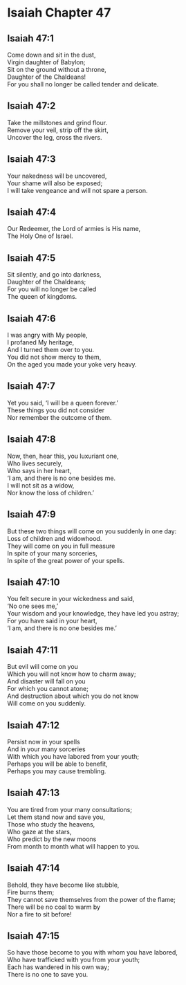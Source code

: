 # Isaiah Chapter 47

## Isaiah 47:1  
Come down and sit in the dust,  
Virgin daughter of Babylon;  
Sit on the ground without a throne,  
Daughter of the Chaldeans!  
For you shall no longer be called tender and delicate.

## Isaiah 47:2  
Take the millstones and grind flour.  
Remove your veil, strip off the skirt,  
Uncover the leg, cross the rivers.

## Isaiah 47:3  
Your nakedness will be uncovered,  
Your shame will also be exposed;  
I will take vengeance and will not spare a person.

## Isaiah 47:4  
Our Redeemer, the Lord of armies is His name,  
The Holy One of Israel.

## Isaiah 47:5  
Sit silently, and go into darkness,  
Daughter of the Chaldeans;  
For you will no longer be called  
The queen of kingdoms.

## Isaiah 47:6  
I was angry with My people,  
I profaned My heritage,  
And I turned them over to you.  
You did not show mercy to them,  
On the aged you made your yoke very heavy.

## Isaiah 47:7  
Yet you said, ‘I will be a queen forever.’  
These things you did not consider  
Nor remember the outcome of them.

## Isaiah 47:8  
Now, then, hear this, you luxuriant one,  
Who lives securely,  
Who says in her heart,  
‘I am, and there is no one besides me.  
I will not sit as a widow,  
Nor know the loss of children.’

## Isaiah 47:9  
But these two things will come on you suddenly in one day:  
Loss of children and widowhood.  
They will come on you in full measure  
In spite of your many sorceries,  
In spite of the great power of your spells.

## Isaiah 47:10  
You felt secure in your wickedness and said,  
‘No one sees me,’  
Your wisdom and your knowledge, they have led you astray;  
For you have said in your heart,  
‘I am, and there is no one besides me.’

## Isaiah 47:11  
But evil will come on you  
Which you will not know how to charm away;  
And disaster will fall on you  
For which you cannot atone;  
And destruction about which you do not know  
Will come on you suddenly.

## Isaiah 47:12  
Persist now in your spells  
And in your many sorceries  
With which you have labored from your youth;  
Perhaps you will be able to benefit,  
Perhaps you may cause trembling.

## Isaiah 47:13  
You are tired from your many consultations;  
Let them stand now and save you,  
Those who study the heavens,  
Who gaze at the stars,  
Who predict by the new moons  
From month to month what will happen to you.

## Isaiah 47:14  
Behold, they have become like stubble,  
Fire burns them;  
They cannot save themselves from the power of the flame;  
There will be no coal to warm by  
Nor a fire to sit before!

## Isaiah 47:15  
So have those become to you with whom you have labored,  
Who have trafficked with you from your youth;  
Each has wandered in his own way;  
There is no one to save you.
